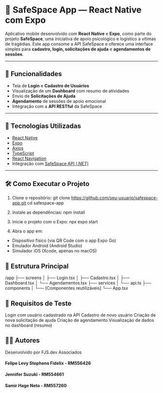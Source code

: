 # 🧠 SafeSpace App — React Native com Expo

Aplicativo mobile desenvolvido com **React Native** e **Expo**, como parte do projeto **SafeSpace**, uma iniciativa de apoio psicológico e logístico a vítimas de tragédias. Este app consome a API SafeSpace e oferece uma interface simples para **cadastro, login, solicitações de ajuda** e **agendamentos de sessões**.

---

## 📱 Funcionalidades

- Tela de **Login** e **Cadastro de Usuários**
- Visualização de um **Dashboard** com resumo de atividades
- Envio de **Solicitações de Ajuda**
- **Agendamento** de sessões de apoio emocional
- Integração com a **API RESTful** da SafeSpace

---

## 🚀 Tecnologias Utilizadas

- [React Native](https://reactnative.dev/)
- [Expo](https://expo.dev/)
- [Axios](https://axios-http.com/)
- [TypeScript](https://www.typescriptlang.org/)
- [React Navigation](https://reactnavigation.org/)
- Integração com [SafeSpace API (.NET)](https://github.com/seu-usuario/safespace-api)

---

## 🛠️ Como Executar o Projeto

1. Clone o repositório:
git clone https://github.com/seu-usuario/safespace-app.git
cd safespace-app

2. Instale as dependências:
npm install

3. Inicie o projeto com o Expo:
npx expo start

4. Abra o app em:
- Dispositivo físico (via QR Code com o app Expo Go)
- Emulador Android (Android Studio)
- Simulador iOS (Xcode, apenas no macOS)

## 📁 Estrutura Principal
/app
├── screens
│   ├── Login.tsx
│   ├── Cadastro.tsx
│   ├── Dashboard.tsx
│   └── Agendamentos.tsx
├── services
│   └── api.ts
├── components
│   └── [Componentes reutilizáveis]
└── App.tsx

## 🧪 Requisitos de Teste
Login com usuário cadastrado na API
Cadastro de novo usuário
Criação de nova solicitação de ajuda
Criação de agendamento
Visualização de dados no dashboard (resumo)

## 👨‍💻 Autores
Desenvolvido por FJS.dev Associados
#### Felipe Levy Stephens Fidelix - RM556426 
#### Jennifer Suzuki - RM554661 
#### Samir Hage Neto - RM557260